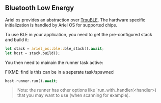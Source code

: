 ## Bluetooth Low Energy

Ariel os provides an abstraction over [TrouBLE](https://github.com/embassy-rs/trouble). The hardware specific initialization is handled by Ariel OS for supported chips.

To use BLE in your application, you need to get the pre-configured stack and build it:

```rust
let stack = ariel_os::ble::ble_stack().await;
let host = stack.build();
```

You then need to mainain the runner task active:

FIXME: find is this can be in a seperate task/spawned
```rust
host.runner.run().await;
```

> Note: the runner has other options like `run_with_handler(&lt;handler&gt;) that you may want to use (when scanning for example).
